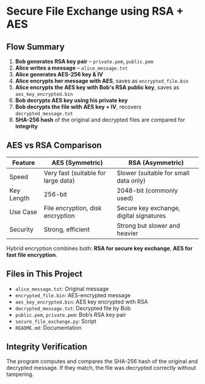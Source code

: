 # Secure File Exchange using RSA + AES

## Flow Summary

1. **Bob generates RSA key pair** – `private.pem`, `public.pem`
2. **Alice writes a message** – `alice_message.txt`
3. **Alice generates AES-256 key & IV**
4. **Alice encrypts her message with AES**, saves as `encrypted_file.bin`
5. **Alice encrypts the AES key with Bob's RSA public key**, saves as `aes_key_encrypted.bin`
6. **Bob decrypts AES key using his private key**
7. **Bob decrypts the file with AES key + IV**, recovers `decrypted_message.txt`
8. **SHA-256 hash** of the original and decrypted files are compared for **integrity**

## AES vs RSA Comparison

| Feature      | AES (Symmetric)                     | RSA (Asymmetric)                        |
|--------------|-------------------------------------|-----------------------------------------|
| Speed        | Very fast (suitable for large data) | Slower (suitable for small data only)   |
| Key Length   | 256-bit                             | 2048-bit (commonly used)                |
| Use Case     | File encryption, disk encryption    | Secure key exchange, digital signatures |
| Security     | Strong, efficient                   | Strong but slower and heavier           |

Hybrid encryption combines both: **RSA for secure key exchange**, **AES for fast file encryption**.

## Files in This Project

- `alice_message.txt`: Original message
- `encrypted_file.bin`: AES-encrypted message
- `aes_key_encrypted.bin`: AES key encrypted with RSA
- `decrypted_message.txt`: Decrypted file by Bob
- `public.pem`, `private.pem`: Bob’s RSA key pair
- `secure_file_exchange.py`: Script
- `README.md`: Documentation

## Integrity Verification

The program computes and compares the SHA-256 hash of the original and decrypted message. If they match, the file was decrypted correctly without tampering.

